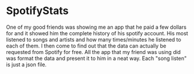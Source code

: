 # SpotifyStats

One of my good friends was showing me an app that he paid a few dollars for and it showed him the complete history of his spotify account. His most listened to songs and artists and how many times/minutes he listened to each of them. I then come to find out that the data can actually be requested from Spotify for free. All the app that my friend was using did was format the data and present it to him in a neat way. Each "song listen" is just a json file. 
